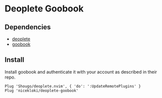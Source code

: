 # Deoplete Goobook

## Dependencies

- [deoplete][]
- [goobook][]

## Install
Install goobook and authenticate it with your account as described in their repo.

```vim
Plug 'Shougo/deoplete.nvim', { 'do': ':UpdateRemotePlugins' }
Plug 'nicekloki/deoplete-goobook'
```

[deoplete]: https://github.com/Shougo/deoplete.nvim
[goobook]: https://gitlab.com/goobook/goobook
